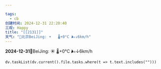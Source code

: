 ```yaml
---

tags:
  - cb
创建时间: 2024-12-31 22:20:40
三观: Happy
title: "[[2131]]"
天气: "🌱北京BeiJing: ☀️   🌡️+0°C 🌬️↓6km/h"
---
```


**2024-12-31**🌱BeiJing: ☀️   🌡️+0°C 🌬️↓6km/h




```dataviewjs
dv.taskList(dv.current().file.tasks.where(t => t.text.includes("")))
```



